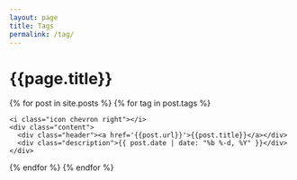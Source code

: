 ```yaml
---
layout: page
title: Tags
permalink: /tag/
---
```



<div ng-controller="Controller as vm">
<h1 class="post_title">{{page.title}}</h1>


<div class="ui middle aligned animated list">
  {% for post in site.posts %}
  {% for tag in post.tags %}

  <div class="item" ng-if="getTag() == {{tag}}">

    <i class="icon chevron right"></i>
    <div class="content">
      <div class="header"><a href='{{post.url}}'>{{post.title}}</a></div>
      <div class="description">{{ post.date | date: "%b %-d, %Y" }}</div>
    </div>
  </div>

  {% endfor %}
  {% endfor %}
</div>
</div>
